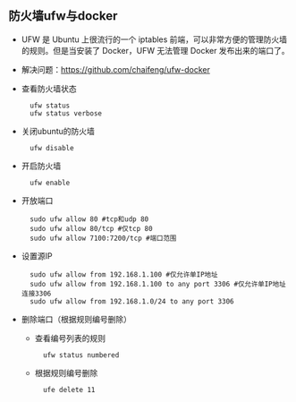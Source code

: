 ## 防火墙ufw与docker
- UFW 是 Ubuntu 上很流行的一个 iptables 前端，可以非常方便的管理防火墙的规则。但是当安装了 Docker，UFW 无法管理 Docker 发布出来的端口了。
- 解决问题：https://github.com/chaifeng/ufw-docker
- 查看防火墙状态

		ufw status
		ufw status verbose
- 关闭ubuntu的防火墙 

		ufw disable
- 开启防火墙

		ufw enable
- 开放端口

		sudo ufw allow 80 #tcp和udp 80
		sudo ufw allow 80/tcp #仅tcp 80
		sudo ufw allow 7100:7200/tcp #端口范围
- 设置源IP

		sudo ufw allow from 192.168.1.100 #仅允许单IP地址
		sudo ufw allow from 192.168.1.100 to any port 3306 #仅允许单IP地址连接3306
		sudo ufw allow from 192.168.1.0/24 to any port 3306
- 删除端口（根据规则编号删除）
	- 查看编号列表的规则

			ufw status numbered
	- 根据规则编号删除

			ufe delete 11